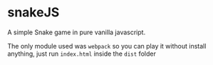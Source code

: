 # snakeJS

A simple Snake game in pure vanilla javascript. 

The only module used was `webpack` so you can play it without install anything, just run `index.html` inside the `dist` folder
